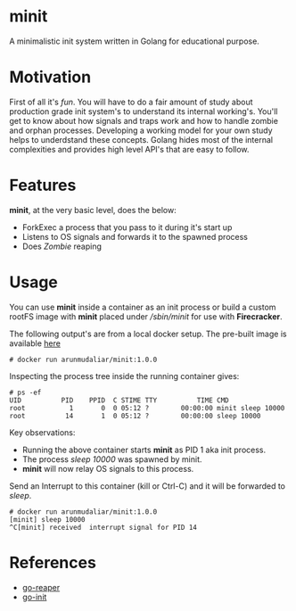 # minit
A minimalistic init system written in Golang for educational purpose.

# Motivation
First of all it's *fun*. You will have to do a fair amount of study about production grade init system's to understand its internal working's. You'll get to know about how signals and traps work and how to handle zombie and orphan processes. Developing a working model for your own study helps to underdstand these concepts. Golang hides most of the internal complexities and provides high level API's that are easy to follow.

# Features
**minit**, at the very basic level, does the below:
* ForkExec a process that you pass to it during it's start up
* Listens to OS signals and forwards it to the spawned process
* Does *Zombie* reaping

# Usage
You can use **minit** inside a container as an init process or build a custom rootFS image with **minit**  placed under */sbin/minit* for use with **Firecracker**.

The following output's are from a local docker setup. The pre-built image is available [here](https://hub.docker.com/repository/docker/arunmudaliar/minit/general)


```# docker run arunmudaliar/minit:1.0.0```

Inspecting the process tree inside the running container gives:
```
# ps -ef
UID          PID    PPID  C STIME TTY          TIME CMD
root           1       0  0 05:12 ?        00:00:00 minit sleep 10000
root          14       1  0 05:12 ?        00:00:00 sleep 10000
```
Key observations:
* Running the above container starts **minit** as PID 1 aka init process. 
* The process *sleep 10000* was spawned by minit. 
* **minit** will now relay OS signals to this process.

Send an Interrupt to this container (kill or Ctrl-C) and it will be forwarded to *sleep*.
```
# docker run arunmudaliar/minit:1.0.0
[minit] sleep 10000
^C[minit] received  interrupt signal for PID 14
```

# References
* [go-reaper](https://github.com/ramr/go-reaper)
* [go-init](https://github.com/pablo-ruth/go-init)
